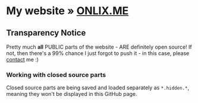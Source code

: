# My website » [ONLIX.ME](https://onlix.me)

## Transparency Notice
Pretty much **all** PUBLIC parts of the website - ARE definitely open source! If not, then there's a 99% chance I just forgot to push it - in this case, please [contact](https://onlix.me/contact) me :) 

### Working with closed source parts
Closed source parts are being saved and loaded separately as `*.hidden.*`, meaning they won't be displayed in this GitHub page.
